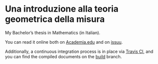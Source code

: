 Una introduzione alla teoria geometrica della misura
====================================================

My Bachelor’s thesis in Mathematics (in Italian).

You can read it online both on [Academia.edu](https://www.academia.edu/29436542/Una_introduzione_alla_teoria_geometrica_della_misura) and on [issuu](https://issuu.com/roberto-reale/docs/una_introduzione_alla_teoria_geomet).

Additionally, a continuous integration process is in place via [Travis CI](https://travis-ci.org/), and you can find the compiled documents on the [build](https://travis-ci.org/robertoreale/introduzione-teoria-misura) branch.

